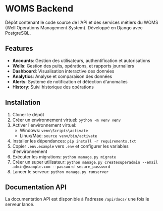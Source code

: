 # WOMS Backend

Dépôt contenant le code source de l'API et des services métiers du WOMS (Well Operations Management System). Développé en Django avec PostgreSQL.

## Features

- **Accounts**: Gestion des utilisateurs, authentification et autorisations
- **Wells**: Gestion des puits, opérations, et rapports journaliers
- **Dashboard**: Visualisation interactive des données
- **Analytics**: Analyse et comparaison des données
- **Alerts**: Système de notification et détection d'anomalies
- **History**: Suivi historique des opérations

## Installation

1. Cloner le dépôt
2. Créer un environnement virtuel: `python -m venv venv`
3. Activer l'environnement virtuel:
   - Windows: `venv\Scripts\activate`
   - Linux/Mac: `source venv/bin/activate`
4. Installer les dépendances: `pip install -r requirements.txt`
5. Copier `.env.example` vers `.env` et configurer les variables d'environnement
6. Exécuter les migrations: `python manage.py migrate`
7. Créer un super utilisateur: `python manage.py createsuperadmin --email admin@example.com --password secure_password`
8. Lancer le serveur: `python manage.py runserver`

## Documentation API

La documentation API est disponible à l'adresse `/api/docs/` une fois le serveur lancé.
